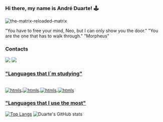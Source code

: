
### Hi there, my name is André Duarte! 🕹️


![the-matrix-reloaded-matrix](https://github.com/CODDuarte/CODDuarte/assets/162828482/a6862539-f92f-4055-928c-e20a89baa30b)


"You have to free your mind, Neo, but I can only show you the door."
"You are the one that has to walk through."
"Morpheus"




### Contacts
<div
 <a href = "mailto:andreduarte98@gmail.com"><img src="https://img.shields.io/badge/-Gmail-%23333?style=for-the-badge&logo=gmail&logoColor=white" target="_blank"></a>
 <a href="https://www.linkedin.com/in/andr%C3%A9-alves-duarte-2707383b/" target="_blank"><img src="https://img.shields.io/badge/-LinkedIn-%230077B5?style=for-the-badge&logo=linkedin&logoColor=white" target="_blank"></
  ></div>

### "Languages that I´m studying"
<div stle="display: inline_block"><br/>
  <img align= "center" alt="htmls" src="https://img.shields.io/badge/JavaScript-F7DF1E?style=for-the-badge&logo=javascript&logoColor=black" />
  <img align= "center" alt="htmls" src="https://img.shields.io/badge/Java-ED8B00?style=for-the-badge&logo=openjdk&logoColor=white" />
  <img align= "center" alt="htmls" src="https://img.shields.io/badge/Python-14354C?style=for-the-badge&logo=python&logoColor=white" />
  <img align= "center" alt="htmls" src="https://img.shields.io/badge/Amazon_AWS-FF9900?style=for-the-badge&logo=amazonaws&logoColor=white" />

  </div>
 

### "Languages that I use the most"

[![Top Langs](https://github-readme-stats.vercel.app/api/top-langs/?username=CODDuarte)](https://github.com/CODDuarte/github-readme-stats) ![Duarte's GitHub stats](https://github-readme-stats.vercel.app/api?username=CODDuarte&show_icons=true&theme=dark)








